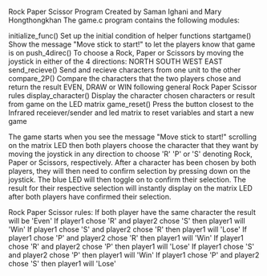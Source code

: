 Rock Paper Scissor Program
Created by Saman Ighani and Mary Hongthongkhan
The game.c program contains the following modules:

initialize_func() Set up the initial condition of helper functions
startgame()       Show the message "Move stick to start!" to let the players know that game is on
push_4direc()     To choose a Rock, Paper or Scissors by moving the joystick in either of the 4 directions: NORTH SOUTH WEST EAST
send_recieve()    Send and recieve characters from one unit to the other
compare_2P()      Compare the characters that the two players chose and return the result EVEN, DRAW or WIN following general Rock Paper Scissor rules
display_character() Display the character chosen characters or result from game on the LED matrix
game_reset()        Press the button closest to the Infrared receiever/sender and led matrix to reset variables and start a new game

The game starts when you see the message "Move stick to start!" scrolling on the matrix LED then both players choose the character that they want by moving the joystick in any direction to choose 'R' 'P' or 'S' denoting Rock, Paper or Scissors, respectively. After a character has been chosen by both players, they will then need to confirm selection by pressing down on the joystick. The blue LED will then toggle on to confirm their selection. The result for their respective selection will instantly display on the matrix LED after both players have confirmed their selection.

Rock Paper Scissor rules:
If both player have the same character the result will be 'Even'
If player1 chose 'R' and player2 chose 'S' then player1 will 'Win'
If player1 chose 'S' and player2 chose 'R' then player1 will 'Lose'
If player1 chose 'P' and player2 chose 'R' then player1 will 'Win'
If player1 chose 'R' and player2 chose 'P' then player1 will 'Lose'
If player1 chose 'S' and player2 chose 'P' then player1 will 'Win'
If player1 chose 'P' and player2 chose 'S' then player1 will 'Lose'
